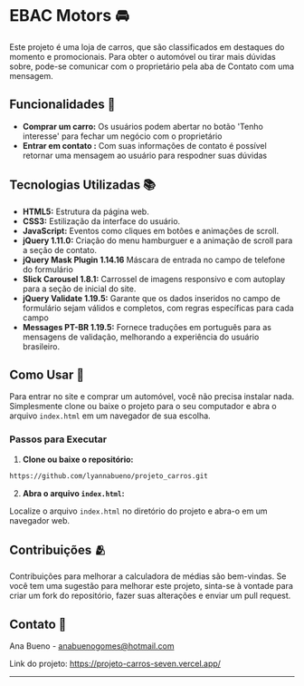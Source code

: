 # EBAC Motors 🚘

Este projeto é uma loja de carros, que são classificados em destaques do momento e promocionais. Para obter o automóvel ou tirar mais dúvidas sobre, pode-se comunicar com o proprietário pela aba de Contato com uma mensagem.

## Funcionalidades 🌟

- **Comprar um carro:** Os usuários podem abertar no botão 'Tenho interesse' para fechar um negócio com o proprietário 
- **Entrar em contato :** Com suas informações de contato é possível retornar uma mensagem ao usuário para respodner suas dúvidas

## Tecnologias Utilizadas 📚

- **HTML5:** Estrutura da página web.
- **CSS3:** Estilização da interface do usuário.
- **JavaScript:** Eventos como cliques em botões e animações de scroll.
- **jQuery 1.11.0:** Criação do menu hamburguer e a animação de scroll para a seção de contato.
- **jQuery Mask Plugin 1.14.16** Máscara de entrada no campo de telefone do formulário
- **Slick Carousel 1.8.1:** Carrossel de imagens responsivo e com autoplay para a seção de inicial do site.
- **jQuery Validate 1.19.5:** Garante que os dados inseridos no campo de formulário sejam válidos e completos, com regras específicas para cada campo
- **Messages PT-BR 1.19.5:** Fornece traduções em português para as mensagens de validação, melhorando a experiência do usuário brasileiro.

## Como Usar 🚗

Para entrar no site e comprar um automóvel, você não precisa instalar nada. Simplesmente clone ou baixe o projeto para o seu computador e abra o arquivo `index.html` em um navegador de sua escolha.

### Passos para Executar

1. **Clone ou baixe o repositório:**

```bash
https://github.com/lyannabueno/projeto_carros.git
```

2. **Abra o arquivo `index.html`:**

Localize o arquivo `index.html` no diretório do projeto e abra-o em um navegador web.

## Contribuições 🫂

Contribuições para melhorar a calculadora de médias são bem-vindas. Se você tem uma sugestão para melhorar este projeto, sinta-se à vontade para criar um fork do repositório, fazer suas alterações e enviar um pull request.

## Contato 📩

Ana Bueno - anabuenogomes@hotmail.com

Link do projeto: https://projeto-carros-seven.vercel.app/

---
